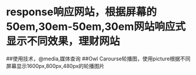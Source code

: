 # response响应网站，根据屏幕的50em,30em-50em,30em网站响应式显示不同效果，理财网站
##使用技术，@media,媒体查询
##Owl Carourse轮播图，使用picture根据不同屏幕显示1600px,800px,480px的轮播图片
